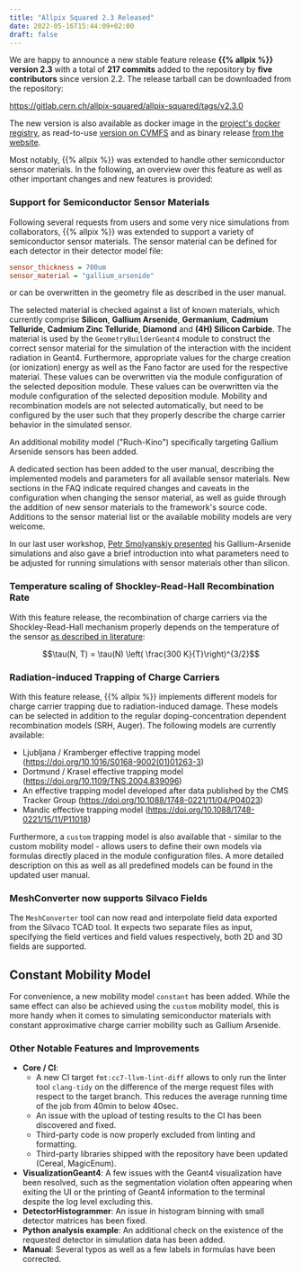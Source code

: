 ```yaml
---
title: "Allpix Squared 2.3 Released"
date: 2022-05-16T15:44:09+02:00
draft: false
---
```


We are happy to announce a new stable feature release **{{% allpix %}} version 2.3** with a total of **217 commits** added to the repository by **five contributors** since version 2.2. The release tarball can be downloaded from the repository:

https://gitlab.cern.ch/allpix-squared/allpix-squared/tags/v2.3.0

The new version is also available as docker image in the [project's docker registry](https://gitlab.cern.ch/allpix-squared/allpix-squared/container_registry), as read-to-use [version on CVMFS](https://project-allpix-squared.web.cern.ch/project-allpix-squared/usermanual/allpix-manualch11.html#x12-26800011.4.1) and as binary release [from the website](https://project-allpix-squared.web.cern.ch/project-allpix-squared/releases/).

Most notably, {{% allpix %}} was extended to handle other semiconductor sensor materials. In the following, an overview over this feature as well as other important changes and new features is provided:
<!--more-->

### Support for Semiconductor Sensor Materials

Following several requests from users and some very nice simulations from collaborators, {{% allpix %}} was extended to support a variety of semiconductor sensor materials.
The sensor material can be defined for each detector in their detector model file:

```ini
sensor_thickness = 700um
sensor_material = "gallium_arsenide"
```

or can be overwritten in the geometry file as described in the user manual.

The selected material is checked against a list of known materials, which currently comprise **Silicon**, **Gallium Arsenide**, **Germanium**, **Cadmium Telluride**, **Cadmium Zinc Telluride**, **Diamond** and **(4H) Silicon Carbide**.
The material is used by the `GeometryBuilderGeant4` module to construct the correct sensor material for the simulation of the interaction with the incident radiation in Geant4.
Furthermore, appropriate values for the charge creation (or ionization) energy as well as the Fano factor are used for the respective material.
These values can be overwritten via the module configuration of the selected deposition module.
These values can be overwritten via the module configuration of the selected deposition module.
Mobility and recombination models are not selected automatically, but need to be configured by the user such that they properly describe the charge carrier behavior in the simulated sensor.

An additional mobility model ("Ruch-Kino") specifically targeting Gallium Arsenide sensors has been added.

A dedicated section has been added to the user manual, describing the implemented models and parameters for all available sensor materials.
New sections in the FAQ indicate required changes and caveats in the configuration when changing the sensor material, as well as guide through the addition of new sensor materials to the framework's source code.
Additions to the sensor material list or the available mobility models are very welcome.

In our last user workshop, [Petr Smolyanskiy presented](https://indico.cern.ch/event/1126306/contributions/4847038/) his Gallium-Arsenide simulations and also gave a brief introduction into what parameters need to be adjusted for running simulations with sensor materials other than silicon.


### Temperature scaling of Shockley-Read-Hall Recombination Rate

With this feature release, the recombination of charge carriers via the Shockley-Read-Hall mechanism properly depends on the temperature of the sensor [as described in literature](https://indico.cern.ch/event/1126306/contributions/4847038/):

$$\tau(N, T) = \tau(N) \left( \frac{300 K}{T}\right)^{3/2}$$

### Radiation-induced Trapping of Charge Carriers

With this feature release, {{% allpix %}} implements different models for charge carrier trapping due to radiation-induced damage.
These models can be selected in addition to the regular doping-concentration dependent recombination models (SRH, Auger).
The following models are currently available:

* Ljubljana / Kramberger effective trapping model (https://doi.org/10.1016/S0168-9002(01)01263-3)
* Dortmund / Krasel effective trapping model (https://doi.org/10.1109/TNS.2004.839096)
* An effective trapping model developed after data published by the CMS Tracker Group (https://doi.org/10.1088/1748-0221/11/04/P04023)
* Mandic effective trapping model (https://doi.org/10.1088/1748-0221/15/11/P11018)

Furthermore, a `custom` trapping model is also available that - similar to the custom mobility model - allows users to define their own models via formulas directly placed in the module configuration files.
A more detailed description on this as well as all predefined models can be found in the updated user manual.


### MeshConverter now supports Silvaco Fields

The `MeshConverter` tool can now read and interpolate field data exported from the Silvaco TCAD tool.
It expects two separate files as input, specifying the field vertices and field values respectively, both 2D and 3D fields are supported.


## Constant Mobility Model

For convenience, a new mobility model `constant` has been added.
While the same effect can also be achieved using the `custom` mobility model, this is more handy when it comes to simulating semiconductor materials with constant approximative charge carrier mobility such as Gallium Arsenide.



### Other Notable Features and Improvements

* **Core / CI**:
    * A new CI target `fmt:cc7-llvm-lint-diff` allows to only run the linter tool `clang-tidy` on the difference of the merge request files with respect to the target branch. This reduces the average running time of the job from 40min to below 40sec.
    * An issue with the upload of testing results to the CI has been discovered and fixed.
    * Third-party code is now properly excluded from linting and formatting.
    * Third-party libraries shipped with the repository have been updated (Cereal, MagicEnum).
* **VisualizationGeant4**: A few issues with the Geant4 visualization have been resolved, such as the segmentation violation often appearing when exiting the UI or the printing of Geant4 information to the terminal despite the log level excluding this.
* **DetectorHistogrammer**: An issue in histogram binning with small detector matrices has been fixed.
* **Python analysis example**: An additional check on the existence of the requested detector in simulation data has been added.
* **Manual**: Several typos as well as a few labels in formulas have been corrected.
